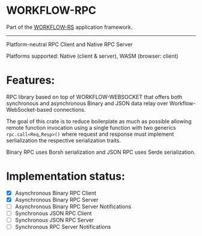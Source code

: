 # WORKFLOW-RPC

Part of the [WORKFLOW-RS](https://github.com/workflow-rs) application framework.

***

Platform-neutral RPC Client and Native RPC Server

Platforms supported: Native (client & server), WASM (browser: client)

# Features:

RPC library based on top of WORKFLOW-WEBSOCKET that offers both synchronous and asynchronous Binary and JSON data relay over Workflow-WebSocket-based connections. 

The goal of this crate is to reduce boilerplate as much as possible
allowing remote function invocation using a single function with two generics `rpc.call<Req,Resp>()` where request and response must implement serlialization the respective serialization traits.

Binary RPC uses Borsh serialization and JSON RPC uses Serde serialization.

# Implementation status:

- [x] Asynchronous Binary RPC Client
- [x] Asynchronous Binary RPC Server
- [ ] Asynchronous Binary RPC Server Notifications
- [ ] Synchronous JSON RPC Client
- [ ] Synchronous JSON RPC Server
- [ ] Synchronous RPC Server Notifications
